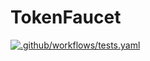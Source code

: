 # TokenFaucet
[![.github/workflows/tests.yaml](https://github.com/MetricOneDev/token-faucet/actions/workflows/tests.yaml/badge.svg)](https://github.com/MetricOneDev/token-faucet/actions/workflows/tests.yaml)